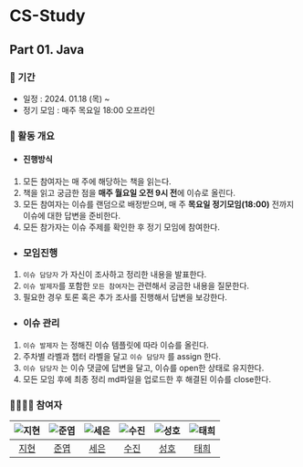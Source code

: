 # CS-Study

## Part 01. Java

### 📆 기간

- 일정 : 2024. 01.18 (목) ~
- 정기 모임 : 매주 목요일 18:00 오프라인

### 🔎 활동 개요
- #### 진행방식
1. 모든 참여자는 매 주에 해당하는 책을 읽는다.
2. 책을 읽고 궁금한 점을 **매주 월요일 오전 9시 전**에 이슈로 올린다.
3. 모든 참여자는 이슈를 랜덤으로 배정받으며, 매 주 **목요일 정기모임(18:00)** 전까지 이슈에 대한 답변을 준비한다.
4. 모든 참가자는 이슈 주제를 확인한 후 정기 모임에 참여한다.
   
- ### 모임진행
1. `이슈 담당자` 가 자신이 조사하고 정리한 내용을 발표한다.
2. `이슈 발제자`를 포함한 `모든 참여자`는 관련해서 궁금한 내용을 질문한다.
3. 필요한 경우 토론 혹은 추가 조사를 진행해서 답변을 보강한다.
 
- ### 이슈 관리
1. `이슈 발제자` 는 정해진 이슈 템플릿에 따라 이슈를 올린다.
2. 주차별 라벨과 챕터 라벨을 달고 `이슈 담당자` 를 assign 한다.
3. `이슈 담당자` 는 이슈 댓글에 답변을 달고, 이슈를 open한 상태로 유지한다.
4. 모든 모임 후에 최종 정리 md파일을 업로드한 후 해결된 이슈를 close한다. 

### 👩‍👩‍👦‍👦 참여자
<div align="center">

|     ![지현](https://avatars.githubusercontent.com/u/31675698?v=4)     | ![준엽](https://avatars.githubusercontent.com/u/53340295?v=4) |![세은](https://avatars.githubusercontent.com/u/48899016?v=4)|![수진](https://avatars.githubusercontent.com/u/77006790?v=4)|![성호](https://avatars.githubusercontent.com/u/116167931?v=4)|![태희](https://avatars.githubusercontent.com/u/118531617?v=4)
|:---------------------------------------------------------------:|:-------------------------------------------------------:|:---:|:-----------------------------------------------------:|:------------------------------------------------------:|:--------:|
|                [지현](https://github.com/KimJyun)                 |         [준엽](https://github.com/JunYupK)          | [세은](https://github.com/ChoiSeEun)|           [수진](https://github.com/ss0510s)            |            [성호](https://github.com/SunghoLee98)             | [태희](https://github.com/nyanpasu-life)

</div>
